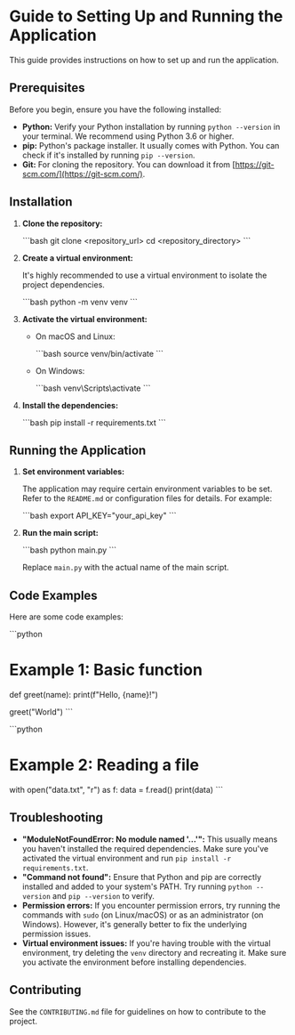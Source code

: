 # Guide to Setting Up and Running the Application

This guide provides instructions on how to set up and run the application.

## Prerequisites

Before you begin, ensure you have the following installed:

*   **Python:** Verify your Python installation by running `python --version` in your terminal.  We recommend using Python 3.6 or higher.
*   **pip:** Python's package installer.  It usually comes with Python.  You can check if it's installed by running `pip --version`.
*   **Git:** For cloning the repository.  You can download it from [https://git-scm.com/](https://git-scm.com/).

## Installation

1.  **Clone the repository:**

    \`\`\`bash
    git clone <repository_url>
    cd <repository_directory>
    \`\`\`

2.  **Create a virtual environment:**

    It's highly recommended to use a virtual environment to isolate the project dependencies.

    \`\`\`bash
    python -m venv venv
    \`\`\`

3.  **Activate the virtual environment:**

    *   On macOS and Linux:

        \`\`\`bash
        source venv/bin/activate
        \`\`\`

    *   On Windows:

        \`\`\`bash
        venv\Scripts\activate
        \`\`\`

4.  **Install the dependencies:**

    \`\`\`bash
    pip install -r requirements.txt
    \`\`\`

## Running the Application

1.  **Set environment variables:**

    The application may require certain environment variables to be set.  Refer to the `README.md` or configuration files for details.  For example:

    \`\`\`bash
    export API_KEY="your_api_key"
    \`\`\`

2.  **Run the main script:**

    \`\`\`bash
    python main.py
    \`\`\`

    Replace `main.py` with the actual name of the main script.

## Code Examples

Here are some code examples:

\`\`\`python
# Example 1: Basic function
def greet(name):
  print(f"Hello, {name}!")

greet("World")
\`\`\`

\`\`\`python
# Example 2: Reading a file
with open("data.txt", "r") as f:
  data = f.read()
  print(data)
\`\`\`

## Troubleshooting

*   **"ModuleNotFoundError: No module named '...'":** This usually means you haven't installed the required dependencies. Make sure you've activated the virtual environment and run `pip install -r requirements.txt`.
*   **"Command not found":**  Ensure that Python and pip are correctly installed and added to your system's PATH.  Try running `python --version` and `pip --version` to verify.
*   **Permission errors:** If you encounter permission errors, try running the commands with `sudo` (on Linux/macOS) or as an administrator (on Windows).  However, it's generally better to fix the underlying permission issues.
*   **Virtual environment issues:** If you're having trouble with the virtual environment, try deleting the `venv` directory and recreating it.  Make sure you activate the environment before installing dependencies.

## Contributing

See the `CONTRIBUTING.md` file for guidelines on how to contribute to the project.
